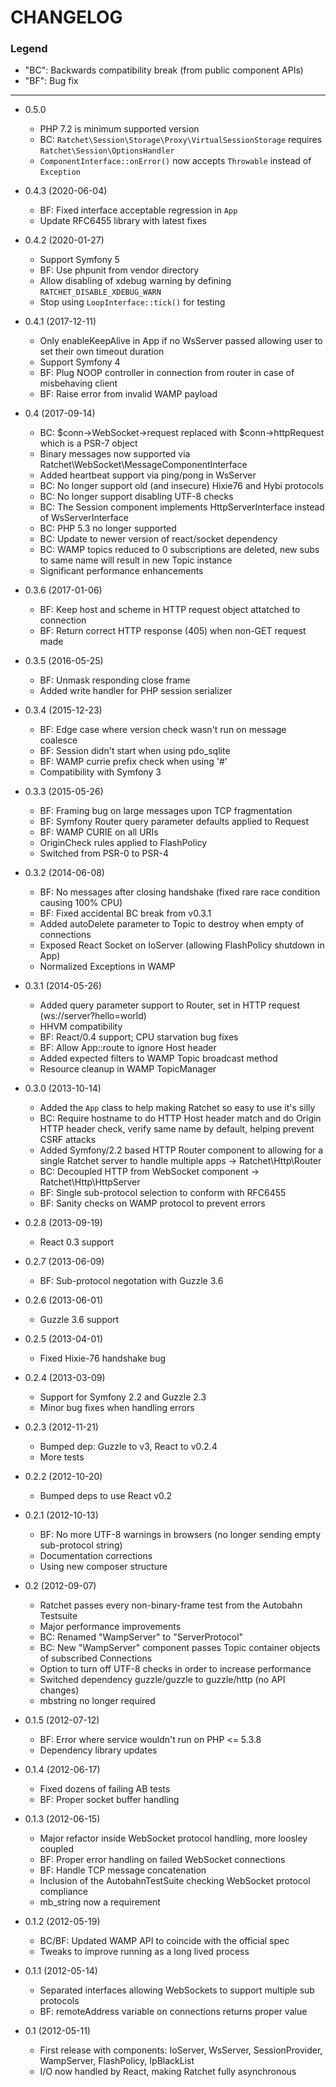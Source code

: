 CHANGELOG
=========

### Legend

* "BC": Backwards compatibility break (from public component APIs)
* "BF": Bug fix

---
* 0.5.0
  * PHP 7.2 is minimum supported version
  * BC: `Ratchet\Session\Storage\Proxy\VirtualSessionStorage` requires `Ratchet\Session\OptionsHandler`
  * `ComponentInterface::onError()` now accepts `Throwable` instead of `Exception`

* 0.4.3 (2020-06-04)
  * BF: Fixed interface acceptable regression in `App`
  * Update RFC6455 library with latest fixes

* 0.4.2 (2020-01-27)
  * Support Symfony 5
  * BF: Use phpunit from vendor directory
  * Allow disabling of xdebug warning by defining `RATCHET_DISABLE_XDEBUG_WARN`
  * Stop using `LoopInterface::tick()` for testing

* 0.4.1 (2017-12-11)
  * Only enableKeepAlive in App if no WsServer passed allowing user to set their own timeout duration
  * Support Symfony 4
  * BF: Plug NOOP controller in connection from router in case of misbehaving client
  * BF: Raise error from invalid WAMP payload

* 0.4 (2017-09-14)
  * BC: $conn->WebSocket->request replaced with $conn->httpRequest which is a PSR-7 object
  * Binary messages now supported via Ratchet\WebSocket\MessageComponentInterface
  * Added heartbeat support via ping/pong in WsServer
  * BC: No longer support old (and insecure) Hixie76 and Hybi protocols
  * BC: No longer support disabling UTF-8 checks
  * BC: The Session component implements HttpServerInterface instead of WsServerInterface
  * BC: PHP 5.3 no longer supported
  * BC: Update to newer version of react/socket dependency
  * BC: WAMP topics reduced to 0 subscriptions are deleted, new subs to same name will result in new Topic instance
  * Significant performance enhancements

* 0.3.6 (2017-01-06)
  * BF: Keep host and scheme in HTTP request object attatched to connection
  * BF: Return correct HTTP response (405) when non-GET request made

* 0.3.5 (2016-05-25)
  * BF: Unmask responding close frame
  * Added write handler for PHP session serializer

* 0.3.4 (2015-12-23)
  * BF: Edge case where version check wasn't run on message coalesce
  * BF: Session didn't start when using pdo_sqlite
  * BF: WAMP currie prefix check when using '#'
  * Compatibility with Symfony 3

* 0.3.3 (2015-05-26)
  * BF: Framing bug on large messages upon TCP fragmentation
  * BF: Symfony Router query parameter defaults applied to Request
  * BF: WAMP CURIE on all URIs
  * OriginCheck rules applied to FlashPolicy
  * Switched from PSR-0 to PSR-4

* 0.3.2 (2014-06-08)
  * BF: No messages after closing handshake (fixed rare race condition causing 100% CPU)
  * BF: Fixed accidental BC break from v0.3.1
  * Added autoDelete parameter to Topic to destroy when empty of connections
  * Exposed React Socket on IoServer (allowing FlashPolicy shutdown in App)
  * Normalized Exceptions in WAMP

* 0.3.1 (2014-05-26)
  * Added query parameter support to Router, set in HTTP request (ws://server?hello=world)
  * HHVM compatibility
  * BF: React/0.4 support; CPU starvation bug fixes
  * BF: Allow App::route to ignore Host header
  * Added expected filters to WAMP Topic broadcast method
  * Resource cleanup in WAMP TopicManager

* 0.3.0 (2013-10-14)
  * Added the `App` class to help making Ratchet so easy to use it's silly
  * BC: Require hostname to do HTTP Host header match and do Origin HTTP header check, verify same name by default, helping prevent CSRF attacks
  * Added Symfony/2.2 based HTTP Router component to allowing for a single Ratchet server to handle multiple apps -> Ratchet\Http\Router
  * BC: Decoupled HTTP from WebSocket component -> Ratchet\Http\HttpServer
  * BF: Single sub-protocol selection to conform with RFC6455
  * BF: Sanity checks on WAMP protocol to prevent errors

* 0.2.8 (2013-09-19)
  * React 0.3 support

* 0.2.7 (2013-06-09)
  * BF: Sub-protocol negotation with Guzzle 3.6

* 0.2.6 (2013-06-01)
  * Guzzle 3.6 support

* 0.2.5 (2013-04-01)
  * Fixed Hixie-76 handshake bug

* 0.2.4 (2013-03-09)
  * Support for Symfony 2.2 and Guzzle 2.3
  * Minor bug fixes when handling errors

* 0.2.3 (2012-11-21)
  * Bumped dep: Guzzle to v3, React to v0.2.4
  * More tests

* 0.2.2 (2012-10-20)
  * Bumped deps to use React v0.2

* 0.2.1 (2012-10-13)
  * BF: No more UTF-8 warnings in browsers (no longer sending empty sub-protocol string)
  * Documentation corrections
  * Using new composer structure

* 0.2 (2012-09-07)
  * Ratchet passes every non-binary-frame test from the Autobahn Testsuite
  * Major performance improvements
  * BC: Renamed "WampServer" to "ServerProtocol"
  * BC: New "WampServer" component passes Topic container objects of subscribed Connections
  * Option to turn off UTF-8 checks in order to increase performance
  * Switched dependency guzzle/guzzle to guzzle/http (no API changes)
  * mbstring no longer required

* 0.1.5 (2012-07-12)
  * BF: Error where service wouldn't run on PHP <= 5.3.8
  * Dependency library updates

* 0.1.4 (2012-06-17)
  * Fixed dozens of failing AB tests
  * BF: Proper socket buffer handling

* 0.1.3 (2012-06-15)
  * Major refactor inside WebSocket protocol handling, more loosley coupled
  * BF: Proper error handling on failed WebSocket connections
  * BF: Handle TCP message concatenation
  * Inclusion of the AutobahnTestSuite checking WebSocket protocol compliance
  * mb_string now a requirement

* 0.1.2 (2012-05-19)
  * BC/BF: Updated WAMP API to coincide with the official spec
  * Tweaks to improve running as a long lived process

* 0.1.1 (2012-05-14)
  * Separated interfaces allowing WebSockets to support multiple sub protocols
  * BF: remoteAddress variable on connections returns proper value

* 0.1 (2012-05-11)
  * First release with components: IoServer, WsServer, SessionProvider, WampServer, FlashPolicy, IpBlackList
  * I/O now handled by React, making Ratchet fully asynchronous
